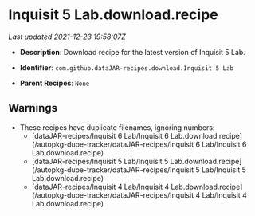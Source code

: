 # Inquisit 5 Lab.download.recipe

_Last updated 2021-12-23 19:58:07Z_

- **Description**: Download recipe for the latest version of Inquisit 5 Lab.

- **Identifier**: `com.github.dataJAR-recipes.download.Inquisit 5 Lab`

- **Parent Recipes**: `None`

## Warnings

- These recipes have duplicate filenames, ignoring numbers:
    - [dataJAR-recipes/Inquisit 6 Lab/Inquisit 6 Lab.download.recipe](/autopkg-dupe-tracker/dataJAR-recipes/Inquisit 6 Lab/Inquisit 6 Lab.download.recipe)
    - [dataJAR-recipes/Inquisit 5 Lab/Inquisit 5 Lab.download.recipe](/autopkg-dupe-tracker/dataJAR-recipes/Inquisit 5 Lab/Inquisit 5 Lab.download.recipe)
    - [dataJAR-recipes/Inquisit 4 Lab/Inquisit 4 Lab.download.recipe](/autopkg-dupe-tracker/dataJAR-recipes/Inquisit 4 Lab/Inquisit 4 Lab.download.recipe)